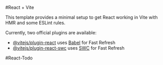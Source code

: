 #React + Vite<br>

This template provides a minimal setup to get React working in Vite with HMR and some ESLint rules. <br>

Currently, two official plugins are available:<br>

- [@vitejs/plugin-react](https://github.com/vitejs/vite-plugin-react/blob/main/packages/plugin-react/README.md) uses [Babel](https://babeljs.io/) for Fast Refresh
- [@vitejs/plugin-react-swc](https://github.com/vitejs/vite-plugin-react-swc) uses [SWC](https://swc.rs/) for Fast Refresh<br>


# R e a c t - T o d o 
 
 
